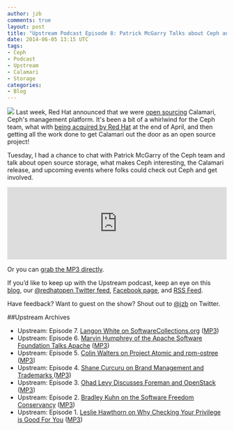 ```yaml
---
author: jzb
comments: true
layout: post
title: "Upstream Podcast Episode 8: Patrick McGarry Talks about Ceph and Open Sourcing Calamari"
date: 2014-06-05 13:15 UTC
tags:
- Ceph
- Podcast
- Upstream
- Calamari
- Storage
categories: 
- Blog
---
```

<img src="http://community.redhat.com/images/blog/upstream-mic.jpg"> Last week, Red Hat announced that we were [open sourcing](http://ceph.com/community/ceph-calamari-goes-open-source/) Calamari, Ceph's management platform. It's been a bit of a whirlwind for the Ceph team, what with [being acquired by Red Hat](http://ceph.com/community/red-hat-to-acquire-inktank/) at the end of April, and then getting all the work done to get Calamari out the door as an open source project! 

Tuesday, I had a chance to chat with Patrick McGarry of the Ceph team and talk about open source storage, what makes Ceph interesting, the Calamari release, and upcoming events where folks could check out Ceph and get involved.

<iframe width="100%" height="166" scrolling="no" frameborder="no" src="https://w.soundcloud.com/player/?url=https%3A//api.soundcloud.com/tracks/152659222&amp;color=ff5500&amp;auto_play=false&amp;hide_related=false&amp;show_artwork=true&amp;show_comments=true&amp;show_user=true&amp;show_reposts=false"></iframe>

Or you can [grab the MP3 directly](http://upstream.jellycast.com/files/audio/2014-06-03-Patrick.mp3). 

If you’d like to keep up with the Upstream podcast, keep an eye on this [blog](http://community.redhat.com/), our [@redhatopen Twitter feed](https://twitter.com/redhatopen), [Facebook page](https://www.facebook.com/redhatopen), and [RSS Feed](http://upstream.jellycast.com/podcast/feed/2).

Have feedback? Want to guest on the show? Shout out to [@jzb](http://twitter.com/jzb) on Twitter.

##Upstream Archives

* Upstream: Episode 7. [Langon White on SoftwareCollections.org](http://community.redhat.com/blog/2014/05/upstream-podcast-episode-7-langon-white-on-softwarecollections-org/) ([MP3](http://upstream.jellycast.com/files/audio/2014-05-15-Langdon-White-Upstream.mp3))
* Upstream: Episode 6. [Marvin Humphrey of the Apache Software Foundation Talks Apache](http://community.redhat.com/blog/2014/05/upstream-podcast-episode-6/) ([MP3](http://upstream.jellycast.com/files/audio/2014-05-08-Marvin_Humphrey-Upstream.mp3))
* Upstream: Episode 5. [Colin Walters on Project Atomic and rpm-ostree](http://community.redhat.com/blog/2014/04/upstream-podcast-episode-5-colin-walters-on-project-atomic-and-rpm-ostree/) ([MP3](http://upstream.jellycast.com/files/audio/2014-04-15-Colin.mp3))
* Upstream: Episode 4. [Shane Curcuru on Brand Management and Trademarks ](http://community.redhat.com/blog/2014/04/upstream-podcast-4/) ([MP3](http://upstream.jellycast.com/files/audio/2014-04-08-Shane.mp3))
* Upstream: Episode 3. [Ohad Levy Discusses Foreman and OpenStack ](http://community.redhat.com/blog/2014/04/upstream-podcast-episode-3-ohad-levy-discusses-foreman-and-openstack/) ([MP3](http://upstream.jellycast.com/files/audio/Ohad_Levy_Podcast.mp3))
* Upstream: Episode 2. [Bradley Kuhn on the Software Freedom Conservancy](http://community.redhat.com/blog/2014/03/upstream-episode-2-interview-with-bradley-kuhn/) ([MP3](http://upstream.jellycast.com/files/audio/2014-03-24-Bradley-Kuhn.mp3))
* Upstream: Episode 1. [Leslie Hawthorn on Why Checking Your Privilege is Good For You](http://community.redhat.com/blog/2014/03/new-podcast-and-interview-with-leslie-hawthorn/) ([MP3](http://upstream.jellycast.com/files/audio/2014-03-06-Leslie-Hawthorn.mp3))
